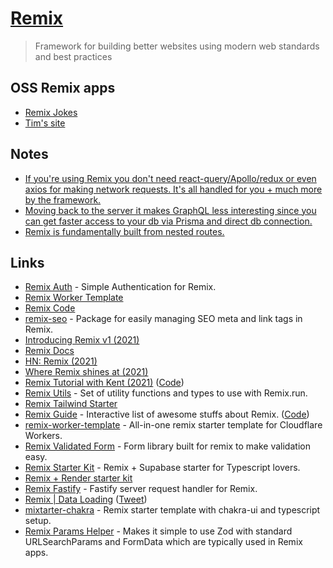 # [Remix](https://remix.run/)

> Framework for building better websites using modern web standards and best practices

## OSS Remix apps

- [Remix Jokes](https://github.com/remix-run/remix-jokes)
- [Tim's site](https://github.com/timc1/tim)

## Notes

- [If you're using Remix you don't need react-query/Apollo/redux or even axios for making network requests. It's all handled for you + much more by the framework.](https://twitter.com/kentcdodds/status/1463994662281048074)
- [Moving back to the server it makes GraphQL less interesting since you can get faster access to your db via Prisma and direct db connection.](https://twitter.com/jmarbutt/status/1464003898973339656)
- [Remix is fundamentally built from nested routes.](https://twitter.com/mjackson/status/1466515470282989570)

## Links

- [Remix Auth](https://github.com/sergiodxa/remix-auth) - Simple Authentication for Remix.
- [Remix Worker Template](https://github.com/jacob-ebey/cloudflare-remix-prisma)
- [Remix Code](https://github.com/remix-run/remix)
- [remix-seo](https://github.com/chaance/remix-seo) - Package for easily managing SEO meta and link tags in Remix.
- [Introducing Remix v1 (2021)](https://www.youtube.com/watch?v=wsJaUjd1rUo)
- [Remix Docs](https://remix.run/docs/)
- [HN: Remix (2021)](https://news.ycombinator.com/item?id=29312067)
- [Where Remix shines at (2021)](https://twitter.com/flybayer/status/1463125540135649284)
- [Remix Tutorial with Kent (2021)](https://www.youtube.com/watch?v=hsIWJpuxNj0) ([Code](https://github.com/kentcdodds/remix-tutorial-walkthrough))
- [Remix Utils](https://github.com/sergiodxa/remix-utils) - Set of utility functions and types to use with Remix.run.
- [Remix Tailwind Starter](https://github.com/mcansh/remix-tailwind-starter)
- [Remix Guide](https://remix.guide/) - Interactive list of awesome stuffs about Remix. ([Code](https://github.com/edmundhung/remix-guide))
- [remix-worker-template](https://github.com/edmundhung/remix-worker-template) - All-in-one remix starter template for Cloudflare Workers.
- [Remix Validated Form](https://github.com/airjp73/remix-validated-form) - Form library built for remix to make validation easy.
- [Remix Starter Kit](https://github.com/one-aalam/remix-starter-kit) - Remix + Supabase starter for Typescript lovers.
- [Remix + Render starter kit](https://github.com/sjones6/remix-render-starter)
- [Remix Fastify](https://github.com/mcansh/remix-fastify) - Fastify server request handler for Remix.
- [Remix | Data Loading](https://remix.run/docs/en/v1/guides/data-loading) ([Tweet](https://twitter.com/remix_run/status/1466029318081953798))
- [mixtarter-chakra](https://github.com/sozonome/mixtarter-chakra) - Remix starter template with chakra-ui and typescript setup.
- [Remix Params Helper](https://github.com/kiliman/remix-params-helper) - Makes it simple to use Zod with standard URLSearchParams and FormData which are typically used in Remix apps.
